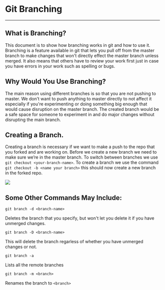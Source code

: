 # Git Branching
----
## What is Branching?

This document is to show how branching works in git and how to use it. Branching is a feature available in git that lets you pull off from the master branch to make changes that won't directly effect the master branch unless merged. It also means that others have to review your work first just in case you have errors in your work such as spelling or bugs.

## Why Would You Use Branching?

The main reason using different branches is so that you are not pushing to master. We don't want to push anything to master directly to not affect it especially if you're experimenting or doing something big enough that would cause disruption on the master branch. The created branch would be a safe space for someone to experiment in and do major changes without disrupting the main branch.

## Creating a Branch.
Creating a branch is necessary if we want to make a push to the repo that you forked and are working on. Before we create a new branch we need to make sure we’re in the master branch. To switch between branches we use `git checkout <your-branch-name>`. To create a branch we use the command `git checkout -b <name your branch>` this should now create a new branch in the forked repo.

![](https://github.com/feedhenry/student-help-guide-content/tree/master/topic04-git-introduction/book-git-tutorial/img/checkout.png)

## Some Other Commands May Include:

```git branch -d <branch-name>```

Deletes the branch that you specify, but won't let you delete it if you have unmerged changes.

```git branch -D <branch-name>```

This will delete the branch regarless of whether you have unmerged changes or not.

```git branch -a```

Lists all the remote branches

```git branch -m <branch>```

Renames the branch to `<branch>`
